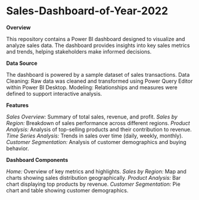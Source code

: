 # Sales-Dashboard-of-Year-2022

**Overview**

This repository contains a Power BI dashboard designed to visualize and analyze sales data.
The dashboard provides insights into key sales metrics and trends, helping stakeholders make informed decisions.

**Data Source**

The dashboard is powered by a sample dataset of sales transactions.
Data Cleaning: Raw data was cleaned and transformed using Power Query Editor within Power BI Desktop.
Modeling: Relationships and measures were defined to support interactive analysis.

**Features**

*Sales Overview:* Summary of total sales, revenue, and profit.
*Sales by Region:* Breakdown of sales performance across different regions.
*Product Analysis:* Analysis of top-selling products and their contribution to revenue.
*Time Series Analysis:* Trends in sales over time (daily, weekly, monthly).
*Customer Segmentation:* Analysis of customer demographics and buying behavior.

**Dashboard Components**

*Home:* Overview of key metrics and highlights.
*Sales by Region:* Map and charts showing sales distribution geographically.
*Product Analysis:* Bar chart displaying top products by revenue.
*Customer Segmentation:* Pie chart and table showing customer demographics.
